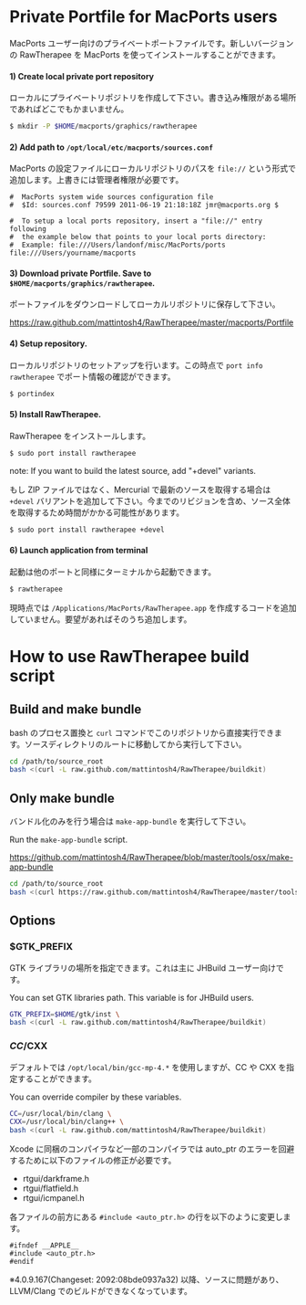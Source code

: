# Private Portfile for MacPorts users #

MacPorts ユーザー向けのプライベートポートファイルです。新しいバージョンの RawTherapee を MacPorts を使ってインストールすることができます。

#### 1) Create local private port repository

ローカルにプライベートリポジトリを作成して下さい。書き込み権限がある場所であればどこでもかまいません。

```bash
$ mkdir -P $HOME/macports/graphics/rawtherapee
```

#### 2) Add path to `/opt/local/etc/macports/sources.conf`

MacPorts の設定ファイルにローカルリポジトリのパスを `file://` という形式で追加します。上書きには管理者権限が必要です。

```
#  MacPorts system wide sources configuration file
#  $Id: sources.conf 79599 2011-06-19 21:18:18Z jmr@macports.org $

#  To setup a local ports repository, insert a "file://" entry following
#  the example below that points to your local ports directory:
#  Example: file:///Users/landonf/misc/MacPorts/ports
file:///Users/yourname/macports
```

#### 3) Download private Portfile. Save to `$HOME/macports/graphics/rawtherapee`.

ポートファイルをダウンロードしてローカルリポジトリに保存して下さい。

https://raw.github.com/mattintosh4/RawTherapee/master/macports/Portfile

#### 4) Setup repository.

ローカルリポジトリのセットアップを行います。この時点で `port info rawtherapee` でポート情報の確認ができます。

```sh
$ portindex
```

#### 5) Install RawTherapee.

RawTherapee をインストールします。

```sh
$ sudo port install rawtherapee
```

note: If you want to build the latest source, add "+devel" variants.

もし ZIP ファイルではなく、Mercurial で最新のソースを取得する場合は `+devel` バリアントを追加して下さい。今までのリビジョンを含め、ソース全体を取得するため時間がかかる可能性があります。

```sh
$ sudo port install rawtherapee +devel
```

#### 6) Launch application from terminal

起動は他のポートと同様にターミナルから起動できます。

```sh
$ rawtherapee
```

現時点では `/Applications/MacPorts/RawTherapee.app` を作成するコードを追加していません。要望があればそのうち追加します。



# How to use RawTherapee build script #

## Build and make bundle ##

bash のプロセス置換と `curl` コマンドでこのリポジトリから直接実行できます。ソースディレクトリのルートに移動してから実行して下さい。

```bash
cd /path/to/source_root
bash <(curl -L raw.github.com/mattintosh4/RawTherapee/buildkit)
```

## Only make bundle ##

バンドル化のみを行う場合は `make-app-bundle` を実行して下さい。

Run the `make-app-bundle` script.

https://github.com/mattintosh4/RawTherapee/blob/master/tools/osx/make-app-bundle

```bash
cd /path/to/source_root
bash <(curl https://raw.github.com/mattintosh4/RawTherapee/master/tools/osx/make-app-bundle)
```

## Options ##

### $GTK_PREFIX ###

GTK ライブラリの場所を指定できます。これは主に JHBuild ユーザー向けです。

You can set GTK libraries path. This variable is for JHBuild users.

```bash
GTK_PREFIX=$HOME/gtk/inst \
bash <(curl -L raw.github.com/mattintosh4/RawTherapee/buildkit)
```

### $CC/$CXX ###

デフォルトでは `/opt/local/bin/gcc-mp-4.*` を使用しますが、CC や CXX を指定することができます。

You can override compiler by these variables.

```bash
CC=/usr/local/bin/clang \
CXX=/usr/local/bin/clang++ \
bash <(curl -L raw.github.com/mattintosh4/RawTherapee/buildkit)
```

Xcode に同梱のコンパイラなど一部のコンパイラでは auto_ptr のエラーを回避するために以下のファイルの修正が必要です。

- rtgui/darkframe.h
- rtgui/flatfield.h
- rtgui/icmpanel.h

各ファイルの前方にある `#include <auto_ptr.h>` の行を以下のように変更します。

```
#ifndef __APPLE__
#include <auto_ptr.h>
#endif
```

※4.0.9.167(Changeset: 2092:08bde0937a32) 以降、ソースに問題があり、LLVM/Clang でのビルドができなくなっています。